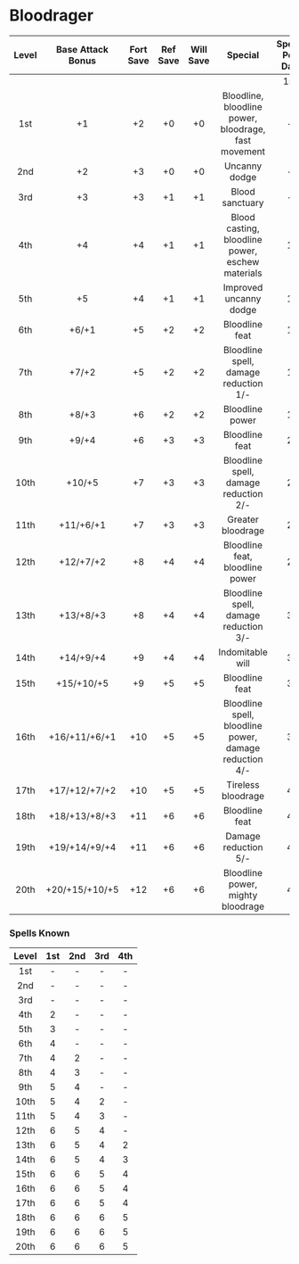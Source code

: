 # Bloodrager
| Level | Base Attack Bonus | Fort Save | Ref Save | Will Save |                        Special                         | Spells Per Day |     |     |     |     |     |
|:-----:|:-----------------:|:---------:|:--------:|:---------:|:------------------------------------------------------:|:--------------:|:---:|:---:|:---:|:---:|:---:|
|       |                   |           |          |           |                                                        |      1st       | 2nd | 3rd | 4th | 5th | 6th |
|  1st  |        +1         |    +2     |    +0    |    +0     |  Bloodline, bloodline power, bloodrage, fast movement  |       -        |  -  |  -  |  -  |  -  |  -  |
|  2nd  |        +2         |    +3     |    +0    |    +0     |                     Uncanny dodge                      |       -        |  -  |  -  |  -  |  -  |  -  |
|  3rd  |        +3         |    +3     |    +1    |    +1     |                    Blood sanctuary                     |       -        |  -  |  -  |  -  |  -  |  -  |
|  4th  |        +4         |    +4     |    +1    |    +1     |    Blood casting, bloodline power, eschew materials    |       1        |  -  |  -  |  -  |  -  |  -  |
|  5th  |        +5         |    +4     |    +1    |    +1     |                 Improved uncanny dodge                 |       1        |  -  |  -  |  -  |  -  |  -  |
|  6th  |       +6/+1       |    +5     |    +2    |    +2     |                     Bloodline feat                     |       1        |  -  |  -  |  -  |  -  |  -  |
|  7th  |       +7/+2       |    +5     |    +2    |    +2     |         Bloodline spell, damage reduction 1/-          |       1        |  1  |  -  |  -  |  -  |  -  |
|  8th  |       +8/+3       |    +6     |    +2    |    +2     |                    Bloodline power                     |       1        |  1  |  -  |  -  |  -  |  -  |
|  9th  |       +9/+4       |    +6     |    +3    |    +3     |                     Bloodline feat                     |       2        |  1  |  -  |  -  |  -  |  -  |
| 10th  |      +10/+5       |    +7     |    +3    |    +3     |         Bloodline spell, damage reduction 2/-          |       2        |  1  |  1  |  -  |  -  |  -  |
| 11th  |     +11/+6/+1     |    +7     |    +3    |    +3     |                   Greater bloodrage                    |       2        |  1  |  1  |  -  |  -  |  -  |
| 12th  |     +12/+7/+2     |    +8     |    +4    |    +4     |            Bloodline feat, bloodline power             |       2        |  2  |  1  |  -  |  -  |  -  |
| 13th  |     +13/+8/+3     |    +8     |    +4    |    +4     |         Bloodline spell, damage reduction 3/-          |       3        |  2  |  1  |  1  |  1  |  -  |
| 14th  |     +14/+9/+4     |    +9     |    +4    |    +4     |                    Indomitable will                    |       3        |  2  |  1  |  1  |  2  |  -  |
| 15th  |    +15/+10/+5     |    +9     |    +5    |    +5     |                     Bloodline feat                     |       3        |  2  |  2  |  1  |  3  |  -  |
| 16th  |   +16/+11/+6/+1   |    +10    |    +5    |    +5     | Bloodline spell, bloodline power, damage reduction 4/- |       3        |  3  |  2  |  1  |  3  |  1  |
| 17th  |   +17/+12/+7/+2   |    +10    |    +5    |    +5     |                   Tireless bloodrage                   |       4        |  3  |  2  |  1  |  4  |  2  |
| 18th  |   +18/+13/+8/+3   |    +11    |    +6    |    +6     |                     Bloodline feat                     |       4        |  3  |  2  |  2  |  4  |  3  |
| 19th  |   +19/+14/+9/+4   |    +11    |    +6    |    +6     |                  Damage reduction 5/-                  |       4        |  3  |  3  |  2  |  5  |  4  |
| 20th  |  +20/+15/+10/+5   |    +12    |    +6    |    +6     |           Bloodline power, mighty bloodrage            |       4        |  4  |  3  |  2  |  5  |  5  |

### Spells Known
| Level | 1st | 2nd | 3rd | 4th |
|:-----:|:---:|:---:|:---:|:---:|
|  1st  |  -  |  -  |  -  |  -  |
|  2nd  |  -  |  -  |  -  |  -  |
|  3rd  |  -  |  -  |  -  |  -  |
|  4th  |  2  |  -  |  -  |  -  |
|  5th  |  3  |  -  |  -  |  -  |
|  6th  |  4  |  -  |  -  |  -  |
|  7th  |  4  |  2  |  -  |  -  |
|  8th  |  4  |  3  |  -  |  -  |
|  9th  |  5  |  4  |  -  |  -  |
|  10th |  5  |  4  |  2  |  -  |
|  11th |  5  |  4  |  3  |  -  |
|  12th |  6  |  5  |  4  |  -  |
|  13th |  6  |  5  |  4  |  2  |
|  14th |  6  |  5  |  4  |  3  |
|  15th |  6  |  6  |  5  |  4  |
|  16th |  6  |  6  |  5  |  4  |
|  17th |  6  |  6  |  5  |  4  |
|  18th |  6  |  6  |  6  |  5  |
|  19th |  6  |  6  |  6  |  5  |
|  20th |  6  |  6  |  6  |  5  |
